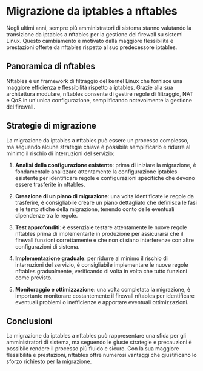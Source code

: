 # Migrazione da iptables a nftables

Negli ultimi anni, sempre più amministratori di sistema stanno valutando la transizione da iptables a nftables per la gestione del firewall su sistemi Linux. Questo cambiamento è motivato dalla maggiore flessibilità e prestazioni offerte da nftables rispetto al suo predecessore iptables.

## Panoramica di nftables

Nftables è un framework di filtraggio del kernel Linux che fornisce una maggiore efficienza e flessibilità rispetto a iptables. Grazie alla sua architettura modulare, nftables consente di gestire regole di filtraggio, NAT e QoS in un'unica configurazione, semplificando notevolmente la gestione del firewall.

## Strategie di migrazione

La migrazione da iptables a nftables può essere un processo complesso, ma seguendo alcune strategie chiave è possibile semplificarlo e ridurre al minimo il rischio di interruzioni del servizio:

1. **Analisi della configurazione esistente**: prima di iniziare la migrazione, è fondamentale analizzare attentamente la configurazione iptables esistente per identificare regole e configurazioni specifiche che devono essere trasferite in nftables.

2. **Creazione di un piano di migrazione**: una volta identificate le regole da trasferire, è consigliabile creare un piano dettagliato che definisca le fasi e le tempistiche della migrazione, tenendo conto delle eventuali dipendenze tra le regole.

3. **Test approfonditi**: è essenziale testare attentamente le nuove regole nftables prima di implementarle in produzione per assicurarsi che il firewall funzioni correttamente e che non ci siano interferenze con altre configurazioni di sistema.

4. **Implementazione graduale**: per ridurre al minimo il rischio di interruzioni del servizio, è consigliabile implementare le nuove regole nftables gradualmente, verificando di volta in volta che tutto funzioni come previsto.

5. **Monitoraggio e ottimizzazione**: una volta completata la migrazione, è importante monitorare costantemente il firewall nftables per identificare eventuali problemi o inefficienze e apportare eventuali ottimizzazioni.

## Conclusioni

La migrazione da iptables a nftables può rappresentare una sfida per gli amministratori di sistema, ma seguendo le giuste strategie e precauzioni è possibile rendere il processo più fluido e sicuro. Con la sua maggiore flessibilità e prestazioni, nftables offre numerosi vantaggi che giustificano lo sforzo richiesto per la migrazione.